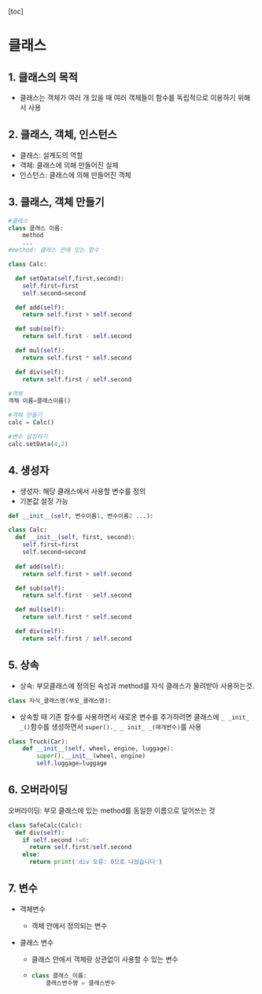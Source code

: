 [toc]



# 클래스

## 1. 클래스의 목적

- 클래스는 객체가 여러 개 있을 때 여러 객체들이 함수를 독립적으로 이용하기 위해서 사용

## 2. 클래스, 객체, 인스턴스

- 클래스: 설계도의 역할
- 객체: 클래스에 의해 만들어진 실체
- 인스턴스: 클래스에 의해 만들어진 객체

## 3. 클래스, 객체 만들기

```python
#클래스
class 클래스 이름:
	method
	...
#method: 클래스 안에 있는 함수
```

```python
class Calc:

  def setData(self,first,second):  
    self.first=first              
    self.second=second

  def add(self):
    return self.first + self.second

  def sub(self):
    return self.first - self.second

  def mul(self):
    return self.first * self.second

  def div(self):
    return self.first / self.second
```



```python
#객체
객체 이름=클래스이름()
```

```python
#객체 만들기
calc = Calc()

#변수 설정하기
calc.setData(4,2)
```



## 4. 생성자

- 생성자: 해당 클래스에서 사용할 변수를 정의
- 기본값 설정 가능

```python
def __init__(self, 변수이름1, 변수이름2 ...):
```

```python
class Calc:
  def __init__(self, first, second):  
    self.first=first             
    self.second=second
    
  def add(self):
    return self.first + self.second

  def sub(self):
    return self.first - self.second

  def mul(self):
    return self.first * self.second

  def div(self):
    return self.first / self.second
```



## 5. 상속

- 상속: 부모클래스에 정의된 속성과 method를 자식 클래스가 물려받아 사용하는것.

```python
class 자식_클래스명(부모_클래스명):
```

- 상속할 때 기존 함수를 사용하면서 새로운 변수를 추가하려면 클래스에 `_ _init_ _()`함수를 생성하면서 `super()._ _ init_ _(매개변수)`를 사용 

```python
class Truck(Car):
	def __init__(self, wheel, engine, luggage):
		super().__init__(wheel, engine)
        self.luggage=luggage
```



## 6. 오버라이딩

오버라이딩: 부모 클래스에 있는 method를 동일한 이름으로 덮어쓰는 것

```python
class SafeCalc(Calc):
  def div(self):
    if self.second !=0:
      return self.first/self.second
    else:
      return print('div 오류: 0으로 나눴습니다')
```



## 7. 변수

- 객체변수

  - 객체 안에서 정의되는 변수

- 클래스 변수

  - 클래스 안에서 객체랑 상관없이 사용할 수 있는 변수

  - ```python
    class 클래스_이름:
    	클래스변수명 = 클래스변수
    ```